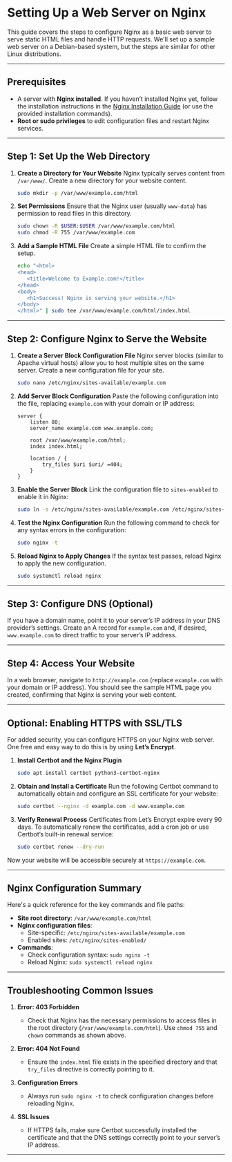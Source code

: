 # Setting Up a Web Server on Nginx

This guide covers the steps to configure Nginx as a basic web server to serve static HTML files and handle HTTP requests. We'll set up a sample web server on a Debian-based system, but the steps are similar for other Linux distributions.

---

## Prerequisites

- A server with **Nginx installed**. If you haven’t installed Nginx yet, follow the installation instructions in the [Nginx Installation Guide](#) (or use the provided installation commands).
- **Root or sudo privileges** to edit configuration files and restart Nginx services.

---

## Step 1: Set Up the Web Directory

1. **Create a Directory for Your Website**
   Nginx typically serves content from `/var/www/`. Create a new directory for your website content.
   ```bash
   sudo mkdir -p /var/www/example.com/html
   ```

2. **Set Permissions**
   Ensure that the Nginx user (usually `www-data`) has permission to read files in this directory.
   ```bash
   sudo chown -R $USER:$USER /var/www/example.com/html
   sudo chmod -R 755 /var/www/example.com
   ```

3. **Add a Sample HTML File**
   Create a simple HTML file to confirm the setup.
   ```bash
   echo "<html>
   <head>
      <title>Welcome to Example.com!</title>
   </head>
   <body>
      <h1>Success! Nginx is serving your website.</h1>
   </body>
   </html>" | sudo tee /var/www/example.com/html/index.html
   ```

---

## Step 2: Configure Nginx to Serve the Website

1. **Create a Server Block Configuration File**
   Nginx server blocks (similar to Apache virtual hosts) allow you to host multiple sites on the same server. Create a new configuration file for your site.
   ```bash
   sudo nano /etc/nginx/sites-available/example.com
   ```

2. **Add Server Block Configuration**
   Paste the following configuration into the file, replacing `example.com` with your domain or IP address:

   ```nginx
   server {
       listen 80;
       server_name example.com www.example.com;

       root /var/www/example.com/html;
       index index.html;

       location / {
           try_files $uri $uri/ =404;
       }
   }
   ```

3. **Enable the Server Block**
   Link the configuration file to `sites-enabled` to enable it in Nginx:
   ```bash
   sudo ln -s /etc/nginx/sites-available/example.com /etc/nginx/sites-enabled/
   ```

4. **Test the Nginx Configuration**
   Run the following command to check for any syntax errors in the configuration:
   ```bash
   sudo nginx -t
   ```

5. **Reload Nginx to Apply Changes**
   If the syntax test passes, reload Nginx to apply the new configuration.
   ```bash
   sudo systemctl reload nginx
   ```

---

## Step 3: Configure DNS (Optional)

If you have a domain name, point it to your server’s IP address in your DNS provider’s settings. Create an A record for `example.com` and, if desired, `www.example.com` to direct traffic to your server’s IP address.

---

## Step 4: Access Your Website

In a web browser, navigate to `http://example.com` (replace `example.com` with your domain or IP address). You should see the sample HTML page you created, confirming that Nginx is serving your web content.

---

## Optional: Enabling HTTPS with SSL/TLS

For added security, you can configure HTTPS on your Nginx web server. One free and easy way to do this is by using **Let’s Encrypt**.

1. **Install Certbot and the Nginx Plugin**
   ```bash
   sudo apt install certbot python3-certbot-nginx
   ```

2. **Obtain and Install a Certificate**
   Run the following Certbot command to automatically obtain and configure an SSL certificate for your website:
   ```bash
   sudo certbot --nginx -d example.com -d www.example.com
   ```

3. **Verify Renewal Process**
   Certificates from Let’s Encrypt expire every 90 days. To automatically renew the certificates, add a cron job or use Certbot’s built-in renewal service:
   ```bash
   sudo certbot renew --dry-run
   ```

Now your website will be accessible securely at `https://example.com`.

---

## Nginx Configuration Summary

Here's a quick reference for the key commands and file paths:

- **Site root directory**: `/var/www/example.com/html`
- **Nginx configuration files**:
  - Site-specific: `/etc/nginx/sites-available/example.com`
  - Enabled sites: `/etc/nginx/sites-enabled/`
- **Commands**:
  - Check configuration syntax: `sudo nginx -t`
  - Reload Nginx: `sudo systemctl reload nginx`

---

## Troubleshooting Common Issues

1. **Error: 403 Forbidden**  
   - Check that Nginx has the necessary permissions to access files in the root directory (`/var/www/example.com/html`). Use `chmod 755` and `chown` commands as shown above.

2. **Error: 404 Not Found**  
   - Ensure the `index.html` file exists in the specified directory and that `try_files` directive is correctly pointing to it.

3. **Configuration Errors**  
   - Always run `sudo nginx -t` to check configuration changes before reloading Nginx.

4. **SSL Issues**  
   - If HTTPS fails, make sure Certbot successfully installed the certificate and that the DNS settings correctly point to your server’s IP address.

---

